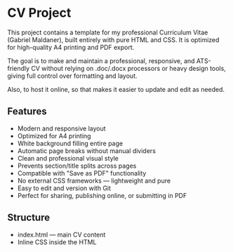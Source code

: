 
CV Project
===========================

This project contains a template for my professional Curriculum Vitae (Gabriel Maldaner), 
built entirely with pure HTML and CSS. 
It is optimized for high-quality A4 printing and PDF export.

The goal is to make and maintain a professional, responsive, and ATS-friendly CV without relying 
on .doc/.docx processors or heavy design tools, giving full control over formatting and layout.

Also, to host it online, so that makes it easier to update and edit as needed.

Features
--------

- Modern and responsive layout
- Optimized for A4 printing
- White background filling entire page
- Automatic page breaks without manual dividers
- Clean and professional visual style
- Prevents section/title splits across pages
- Compatible with "Save as PDF" functionality
- No external CSS frameworks — lightweight and pure
- Easy to edit and version with Git
- Perfect for sharing, publishing online, or submitting in PDF

Structure
---------

- index.html — main CV content
- Inline CSS inside the HTML <style> tag

Technologies
------------

- HTML5
- CSS3
- Git (for version control)
- Browser Print-to-PDF tools

How to View
-----------

1. Open "index.html" in any modern web browser
2. To export to PDF:
   - Press Ctrl+P (or Cmd+P on Mac).
   - Select "Save as PDF".
   - Set paper size to A4.
   - Set margins to "None".
   - Enable background graphics (to allow the style on tags).
   - Save and enjoy

Project Highlights
------------------

- Proper margins and padding on all pages.
- Professional presentation.
- No unexpected breaks between pages.
- Easy to update as needed.

Future Improvements
-------------------

- Add an optional one-click PDF export script.
- Create different styled versions.
- Create a fully dynamic HTML version with scripts.

Licensing
---------

This project is for personal use by Gabriel Maldaner.
You are free to study and adapt it for your own CV projects if desired.
Public use requires proper attribution.

Special Thanks
--------------

- The CS50 team and staff at Harvard/edX for allowing me to study these topics
and transition my career to IT.

Final Thoughts
--------------

Building a CV in pure HTML/CSS is a great way to hone your coding skills, practice best programming techniques
and gain hands-on experience with web technologies
